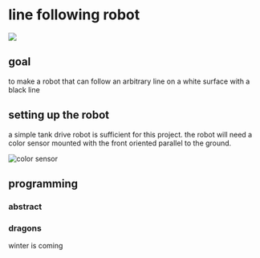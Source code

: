 # line following robot

![](http://4.bp.blogspot.com/-CjezA2G5eVQ/Us0Z18FsWZI/AAAAAAAAAMc/4aCcc9uyyGU/s1600/lfr.gif)

## goal

to make a robot that can follow an arbitrary line on a white surface with a black line

## setting up the robot

a simple tank drive robot is sufficient for this project. the robot will need a color sensor mounted with the front oriented parallel to the ground.

![color sensor](https://sh-s7-live-s.legocdn.com/is/image/LEGO/45506?$PDPDefault$)

## programming

### abstract

### dragons

winter is coming